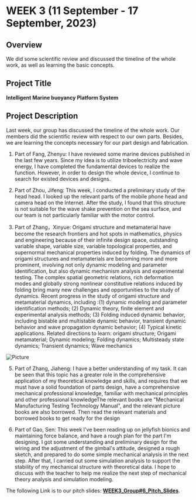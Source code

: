 # WEEK 3 (11 September - 17 September, 2023)

## Overview
  We did some scientific review and discussed the timeline of the whole work, as well as learning the basic concepts.
## Project Title
**Intelligent Marine buoyancy Platform System**

## Project Description
Last week, our group has discussed the timeline of the whole work. Our members did the scientific review
with respect to our own parts. Besides, we are learning the concepts necessary for our part design and fabrication.

1. Part of Fang, Zhenyu: I have reviewed some marine devices published in the last few years. Since my idea is to utilize
triboelectricity and wave energy, I have completed the fundamental devices to realize the function. However, in order to design
the whole device, I continue to search for existed devices and designs.

2. Part of Zhou, Jifeng: This week, I conducted a preliminary study of the head head.
I looked up the relevant parts of the mobile phone head and camera head on the Internet.
After the study, I found that this structure is not suitable for the wave shake prevention on the sea surface,
and our team is not particularly familiar with the motor control.

3. Part of Zhang，Xinyue: Origami structure and metamaterial have become the research frontiers and hot spots in mathematics,
physics and engineering because of their infinite design space, outstanding variable shape, variable size, variable topological properties,
and supernormal mechanical properties induced by folding. The dynamics of origami structures and metamaterials are becoming more and more prominent,
involving not only dynamic modeling and parameter identification, but also dynamic mechanism analysis and experimental testing.
The complex spatial geometric relations, rich deformation modes and globally strong nonlinear constitutive
relations induced by folding bring many new challenges and opportunities to the study of dynamics.
Recent progress in the study of origami structure and metamaterial dynamics, including :(1) dynamic modeling and parameter identification methods; (2) Dynamic theory, finite element and experimental analysis methods; (3) Folding induced dynamic behavior, including bistable and multistable dynamic behavior, transient dynamic behavior and wave propagation dynamic behavior; (4) Typical kinetic applications.
Related directions to learn: origami structure; Origami metamaterial; Dynamic modeling; Folding dynamics; Multisteady state dynamics; Transient dynamics; Wave mechanics

![Picture](https://qr.maitube.com/img/GGHGJI?raw=true)

5. Part of Zhang, Jiaheng: I have a better understanding of my task. It can be seen that this topic has a greater
role in the comprehensive application of my theoretical knowledge and skills, and requires that we must
have a solid foundation of parts design, have a comprehensive mechanical professional knowledge, familiar
with mechanical principles and other professional knowledgeThe relevant books are "Mechanical Manufacturing
Testing Technology Manual", and the relevant picture books are also borrowed. Then read the relevant materials
and borrowed books to get ready for the design

6. Part of Gao, Sen: This week I've been reading up on jellyfish bionics and maintaining force balance,
and have a rough plan for the part I'm designing. I got some understanding and preliminary design for
the wiring and the adjustment of the gimbal's attitude, designed a rough sketch, and prepared to do
some simple mechanical analysis in the next step. After that, I carried out some simulation analysis
to support the stability of my mechanical structure with theoretical data. I hope to discuss with the
teacher to help me realize the next step of mechanical theory analysis and simulation modeling.

The following Link is to our pitch slides:
[**WEEK3_Group#6_Pitch_Slides**](https://github.com/SCi-winner/SCI.github.io/blob/main/Group%20Member/Intro.md).
